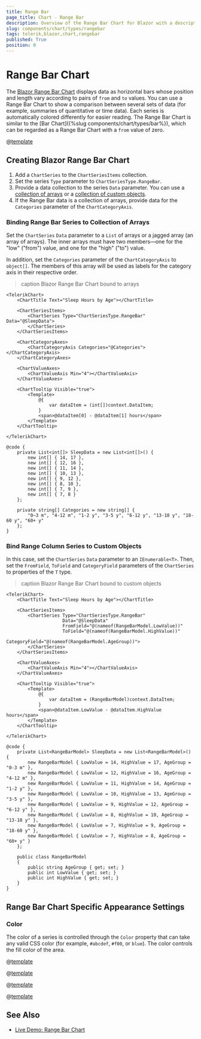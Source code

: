 ```yaml
---
title: Range Bar
page_title: Chart - Range Bar
description: Overview of the Range Bar Chart for Blazor with a description of the common use cases and the different ways to data bind the chart. The article lists configuration options and provides Range Bar Chart examples.
slug: components/chart/types/rangebar
tags: telerik,blazor,chart,rangebar
published: True
position: 0
---
```


# Range Bar Chart

The <a href="https://www.telerik.com/blazor-ui/range-bar-chart" target="_blank">Blazor Range Bar Chart</a> displays data as horizontal bars whose position and length vary according to pairs of `from` and `to` values. You can use a Range Bar Chart to show a comparison between several sets of data (for example, summaries of quantitative or time data). Each series is automatically colored differently for easier reading. The Range Bar Chart is similar to the [Bar Chart]({%slug components/chart/types/bar%}), which can be regarded as a Range Bar Chart with a `from` value of zero.

@[template](/_contentTemplates/chart/link-to-basics.md#understand-basics-and-databinding-first)

## Creating Blazor Range Bar Chart

1. Add a `ChartSeries` to the `ChartSeriesItems` collection.
2. Set the series `Type` parameter to `ChartSeriesType.RangeBar`.
3. Provide a data collection to the series `Data` parameter. You can use a [collection of arrays](#bind-range-column-series-to-collection-of-arrays) or a [collection of custom objects](#bind-range-column-series-to-custom-objects).
4. If the Range Bar data is a collection of arrays, provide data for the `Categories` parameter of the `ChartCategoryAxis`.

### Binding Range Bar Series to Collection of Arrays

Set the `ChartSeries` `Data` parameter to a `List` of arrays or a jagged array (an array of arrays). The inner arrays must have two members—one for the "low" ("from") value, and one for the "high" ("to") value.

In addition, set the `Categories` parameter of the `ChartCategoryAxis` to `object[]`. The members of this array will be used as labels for the category axis in their respective order.

>caption Blazor Range Bar Chart bound to arrays

````CSHTML
<TelerikChart>
    <ChartTitle Text="Sleep Hours by Age"></ChartTitle>

    <ChartSeriesItems>
        <ChartSeries Type="ChartSeriesType.RangeBar" Data="@SleepData">
        </ChartSeries>
    </ChartSeriesItems>

    <ChartCategoryAxes>
        <ChartCategoryAxis Categories="@Categories"></ChartCategoryAxis>
    </ChartCategoryAxes>

    <ChartValueAxes>
        <ChartValueAxis Min="4"></ChartValueAxis>
    </ChartValueAxes>

    <ChartTooltip Visible="true">
        <Template>
            @{
                var dataItem = (int[])context.DataItem;
            }
            <span>@dataItem[0] - @dataItem[1] hours</span>
        </Template>
    </ChartTooltip>

</TelerikChart>

@code {
    private List<int[]> SleepData = new List<int[]>() {
        new int[] { 14, 17 },
        new int[] { 12, 16 },
        new int[] { 11, 14 },
        new int[] { 10, 13 },
        new int[] { 9, 12 },
        new int[] { 8, 10 },
        new int[] { 7, 9 },
        new int[] { 7, 8 }
    };

    private string[] Categories = new string[] {
        "0–3 m", "4-12 m", "1-2 y", "3-5 y", "6-12 y", "13-18 y", "18-60 y", "60+ y"
    };
}
````

### Bind Range Column Series to Custom Objects

In this case, set the `ChartSeries` `Data` parameter to an `IEnumerable<T>`. Then, set the `FromField`, `ToField` and `CategoryField` parameters of the `ChartSeries` to properties of the `T` type.

>caption Blazor Range Bar Chart bound to custom objects

````CSHTML
<TelerikChart>
    <ChartTitle Text="Sleep Hours by Age"></ChartTitle>

    <ChartSeriesItems>
        <ChartSeries Type="ChartSeriesType.RangeBar"
                     Data="@SleepData"
                     FromField="@(nameof(RangeBarModel.LowValue))"
                     ToField="@(nameof(RangeBarModel.HighValue))"
                     CategoryField="@(nameof(RangeBarModel.AgeGroup))">
        </ChartSeries>
    </ChartSeriesItems>

    <ChartValueAxes>
        <ChartValueAxis Min="4"></ChartValueAxis>
    </ChartValueAxes>

    <ChartTooltip Visible="true">
        <Template>
            @{
                var dataItem = (RangeBarModel)context.DataItem;
            }
            <span>@dataItem.LowValue - @dataItem.HighValue hours</span>
        </Template>
    </ChartTooltip>

</TelerikChart>

@code {
    private List<RangeBarModel> SleepData = new List<RangeBarModel>() {
        new RangeBarModel { LowValue = 14, HighValue = 17, AgeGroup = "0-3 m" },
        new RangeBarModel { LowValue = 12, HighValue = 16, AgeGroup = "4-12 m" },
        new RangeBarModel { LowValue = 11, HighValue = 14, AgeGroup = "1-2 y" },
        new RangeBarModel { LowValue = 10, HighValue = 13, AgeGroup = "3-5 y" },
        new RangeBarModel { LowValue = 9, HighValue = 12, AgeGroup = "6-12 y" },
        new RangeBarModel { LowValue = 8, HighValue = 10, AgeGroup = "13-18 y" },
        new RangeBarModel { LowValue = 7, HighValue = 9, AgeGroup = "18-60 y" },
        new RangeBarModel { LowValue = 7, HighValue = 8, AgeGroup = "60+ y" }
    };

    public class RangeBarModel
    {
        public string AgeGroup { get; set; }
        public int LowValue { get; set; }
        public int HighValue { get; set; }
    }
}
````

## Range Bar Chart Specific Appearance Settings

### Color

The color of a series is controlled through the `Color` property that can take any valid CSS color (for example, `#abcdef`, `#f00`, or `blue`). The color controls the fill color of the area.

@[template](/_contentTemplates/chart/link-to-basics.md#color-field-bar-column)

@[template](/_contentTemplates/chart/link-to-basics.md#gap-and-spacing)

@[template](/_contentTemplates/chart/link-to-basics.md#configurable-nested-chart-settings)

@[template](/_contentTemplates/chart/link-to-basics.md#configurable-nested-chart-settings-categorical)


## See Also

* [Live Demo: Range Bar Chart](https://demos.telerik.com/blazor-ui/chart/range-bar-chart)
